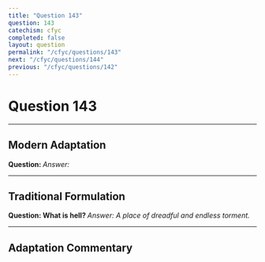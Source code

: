 ```yaml
---
title: "Question 143"
question: 143
catechism: cfyc
completed: false
layout: question
permalink: "/cfyc/questions/143"
next: "/cfyc/questions/144"
previous: "/cfyc/questions/142"
---
```

# Question 143
---
## Modern Adaptation
<strong>
    Question:
</strong>

<em>
    Answer:
</em>

---
## Traditional Formulation
<strong>
    Question: What is hell?
</strong>

<em>
    Answer: A place of dreadful and endless torment.
</em>

---
## Adaptation Commentary
